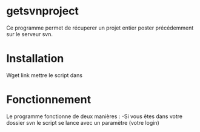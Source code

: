 # getsvnproject
Ce programme permet de récuperer un projet entier poster précédemment sur le serveur svn.

# Installation
Wget link
mettre le script dans 

# Fonctionnement
Le programme fonctionne de deux manières :
    -Si vous êtes dans votre dossier svn le script se lance avec un paramètre (votre login)
